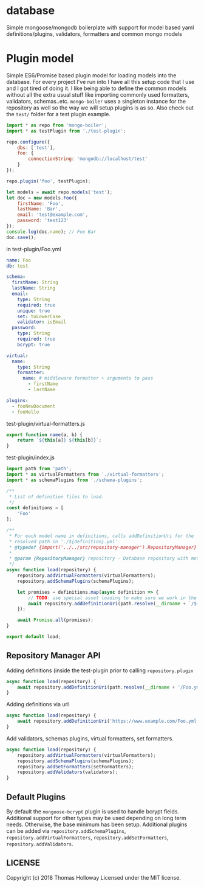 # database
Simple mongoose/mongodb boilerplate with support for model based yaml definitions/plugins, validators, formatters and common mongo models

# Plugin model

Simple ES6/Promise based plugin model for loading models into the database. For every project I've run into I have all this setup code that I use and I got tired of doing it. I like being able to define the common models without all the extra usual stuff like importing commonly used formatters, validators, schemas..etc. `mongo-boiler` uses a singleton instance for the repository as well so the way we will setup plugins is as so. Also check out the `test/` folder for a test plugin example.

```js
import * as repo from 'mongo-boiler';
import * as testPlugin from './test-plugin';

repo.configure({
    dbs: ['test'],
    foo: {
        connectionString: 'mongodb://localhost/test'
    }
});

repo.plugin('foo', testPlugin);

let models = await repo.models('test');
let doc = new models.Foo({
    firstName: 'Foo',
    lastName: 'Bar',
    email: 'test@example.com',
    password: 'test123'
});
console.log(doc.name); // Foo Bar
doc.save();
```

in test-plugin/Foo.yml
```yaml
name: Foo
db: test

schema:
  firstName: String
  lastName: String
  email:
    type: String
    required: true
    unique: true
    set: toLowerCase
    validator: isEmail
  password:
    type: String
    required: true
    bcrypt: true

virtual:
  name:
    type: String
    formatter:
      name: # middleware formatter + arguments to pass
        - firstName
        - lastName

plugins:
  - fooNewDocument
  - fooHello
```

test-plugin/virtual-formatters.js
```js
export function name(a, b) {
    return `${this[a]} ${this[b]}`;
}
```

test-plugin/index.js
```js
import path from 'path';
import * as virtualFormatters from './virtual-formatters';
import * as schemaPlugins from './schema-plugins';

/**
 * List of definition files to load.
 */
const definitions = [
    'Foo'
];

/**
 * For each model name in definitions, calls addDefinitionUri for the
 * resolved path in './${definition}.yml'
 * @typedef {import('../../src/repository-manager').RepositoryManager} RepositoryManager
 *
 * @param {RepositoryManager} repository - Database repository with methods for adding definitions/schemas
 */
async function load(repository) {
    repository.addVirtualFormatters(virtualFormatters);
    repository.addSchemaPlugins(schemaPlugins);

    let promises = definitions.map(async definition => {
        // TODO: use special asset loading to make sure we work in the browser
        await repository.addDefinitionUri(path.resolve(__dirname + `/${definition}.yml`));
    });

    await Promise.all(promises);
}

export default load;
```

## Repository Manager API

Adding definitions (inside the test-plugin prior to calling `repository.plugin`
```js
async function load(repository) {
    await repository.addDefinitionUri(path.resolve(__dirname + '/Foo.yml'));
}
```

Adding definitions via url
```js
async function load(repository) {
    await repository.addDefinitionUri('https://www.example.com/Foo.yml');
}
```

Add validators, schemas plugins, virtual formatters, set formatters.

```js
async function load(repository) {
    repository.addVirtualFormatters(virtualFormatters);
    repository.addSchemaPlugins(schemaPlugins);
    repository.addSetFormatters(setFormatters);
    repository.addValidators(validators);
}
```

## Default Plugins

By default the `mongoose-bcrypt` plugin is used to handle bcrypt fields. Additional support for other types may be used depending on long term needs. Otherwise, the base minimum has been setup. Additional plugins can be added via `repository.addSchemaPlugins`, `repository.addVirtualFormatters`, `repository.addSetFormatters`, `repository.addValidators`.

## LICENSE

Copyright (c) 2018 Thomas Holloway
Licensed under the MIT license.



